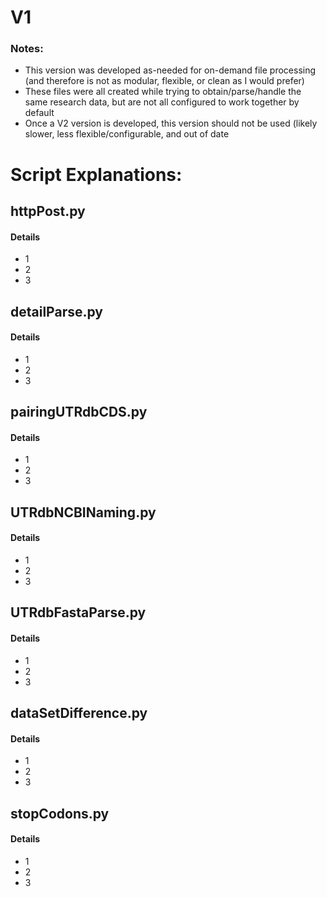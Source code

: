 # V1
### Notes:
- This version was developed as-needed for on-demand file processing (and therefore is not as modular, flexible, or clean as I would prefer)
- These files were all created while trying to obtain/parse/handle the same research data, but are not all configured to work together by default
- Once a V2 version is developed, this version should not be used (likely slower, less flexible/configurable, and out of date
# Script Explanations:
## httpPost.py
#### Details
- 1
- 2
- 3

## detailParse.py
#### Details
- 1
- 2
- 3

## pairingUTRdbCDS.py
#### Details
- 1
- 2
- 3

## UTRdbNCBINaming.py
#### Details
- 1
- 2
- 3

## UTRdbFastaParse.py
#### Details
- 1
- 2
- 3

## dataSetDifference.py
#### Details
- 1
- 2
- 3

## stopCodons.py
#### Details
- 1
- 2
- 3
